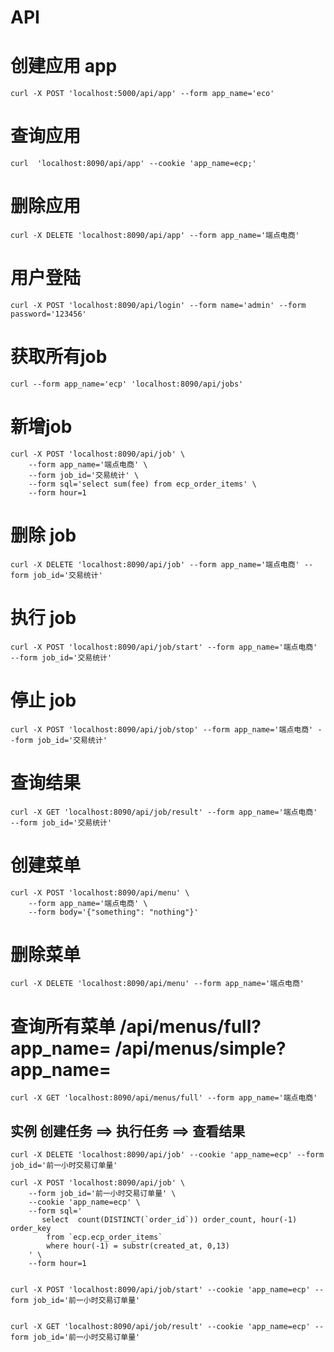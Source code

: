# API

# 创建应用 app
	curl -X POST 'localhost:5000/api/app' --form app_name='eco'

# 查询应用
	curl  'localhost:8090/api/app' --cookie 'app_name=ecp;'

# 删除应用
	curl -X DELETE 'localhost:8090/api/app' --form app_name='端点电商'


# 用户登陆
	curl -X POST 'localhost:8090/api/login' --form name='admin' --form password='123456'


# 获取所有job
	curl --form app_name='ecp' 'localhost:8090/api/jobs'


# 新增job
	curl -X POST 'localhost:8090/api/job' \
		--form app_name='端点电商' \
		--form job_id='交易统计' \
		--form sql='select sum(fee) from ecp_order_items' \
		--form hour=1


# 删除 job
	curl -X DELETE 'localhost:8090/api/job' --form app_name='端点电商' --form job_id='交易统计'


# 执行 job
	curl -X POST 'localhost:8090/api/job/start' --form app_name='端点电商' --form job_id='交易统计'

# 停止 job
	curl -X POST 'localhost:8090/api/job/stop' --form app_name='端点电商' --form job_id='交易统计'

# 查询结果
	curl -X GET 'localhost:8090/api/job/result' --form app_name='端点电商' --form job_id='交易统计'


# 创建菜单
	curl -X POST 'localhost:8090/api/menu' \
		--form app_name='端点电商' \
		--form body='{"something": "nothing"}'

# 删除菜单
	curl -X DELETE 'localhost:8090/api/menu' --form app_name='端点电商'


# 查询所有菜单   /api/menus/full?app_name=  /api/menus/simple?app_name=
	curl -X GET 'localhost:8090/api/menus/full' --form app_name='端点电商'





## 实例   创建任务 ==> 执行任务 ==> 查看结果

	curl -X DELETE 'localhost:8090/api/job' --cookie 'app_name=ecp' --form job_id='前一小时交易订单量'

	curl -X POST 'localhost:8090/api/job' \
		--form job_id='前一小时交易订单量' \
		--cookie 'app_name=ecp' \
		--form sql='
		   select  count(DISTINCT(`order_id`)) order_count, hour(-1) order_key
		    from `ecp.ecp_order_items`
		    where hour(-1) = substr(created_at, 0,13)
		' \
		--form hour=1


	curl -X POST 'localhost:8090/api/job/start' --cookie 'app_name=ecp' --form job_id='前一小时交易订单量'


	curl -X GET 'localhost:8090/api/job/result' --cookie 'app_name=ecp' --form job_id='前一小时交易订单量'






